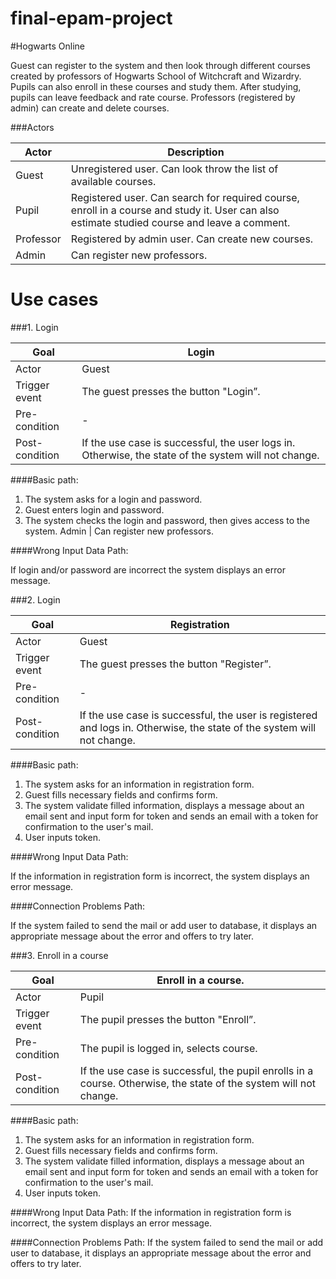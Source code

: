 # final-epam-project

#Hogwarts Online

Guest can register to the system and then look through different courses created by professors of Hogwarts School of Witchcraft and Wizardry.
Pupils can also enroll in these courses and study them. After studying, pupils can leave feedback and rate course. Professors (registered by admin) can create and delete courses.

###Actors

Actor | Description | 
--- | --- |
Guest | Unregistered user. Can look throw the list of available courses.
Pupil | Registered user. Can search for required course, enroll in a course and study it. User can also estimate studied course and leave a comment.
Professor | Registered by admin user. Can create new courses.
Admin | Can register new professors.

# Use cases

###1. Login

Goal | Login
--- | --- |
Actor | Guest | 
Trigger event | The guest presses the button "Login”.
Pre-condition | -
Post-condition | If the use case is successful, the user logs in. Otherwise, the state of the system will not change.
####Basic path:
1. The system asks for a login and password.
2. Guest enters login and password.
3. The system checks the login and password, then gives access to the system.
Admin | Can register new professors. 
   
####Wrong Input Data Path:

If login and/or password are incorrect the system displays an error message.


###2. Login

Goal | Registration
--- | --- |
Actor | Guest | 
Trigger event | The guest presses the button "Register”.
Pre-condition | -
Post-condition | If the use case is successful, the user is registered and logs in. Otherwise, the state of the system will not change.
####Basic path:
1. The system asks for an information in registration form.
2. Guest fills necessary fields and confirms form.
3. The system validate filled information, displays a message about an email sent and input form for token and sends an email with a token for confirmation to the user's mail.
4. User inputs token.
   
####Wrong Input Data Path:
   
If the information in registration form is incorrect, the system displays an error message.
   
####Connection Problems Path:

If the system failed to send the mail or add user to database, it displays an appropriate message about the error and offers to try later.

###3. Enroll in a course

Goal | Enroll in a course.
--- | --- |
Actor | Pupil | 
Trigger event | The pupil presses the button "Enroll”.
Pre-condition | The pupil is logged in, selects course.
Post-condition | If the use case is successful, the pupil enrolls in a course. Otherwise, the state of the system will not change.
####Basic path:
1. The system asks for an information in registration form.
3. Guest fills necessary fields and confirms form.
4. The system validate filled information, displays a message about an email sent and input form for token and sends an email with a token for confirmation to the user's mail.
5. User inputs token.

####Wrong Input Data Path:
If the information in registration form is incorrect, the system displays an error message.

####Connection Problems Path:
If the system failed to send the mail or add user to database, it displays an appropriate message about the error and offers to try later.

